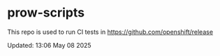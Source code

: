 # prow-scripts

This repo is used to run CI tests in https://github.com/openshift/release

Updated: 13:06 May 08 2025
